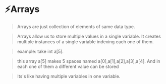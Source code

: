 # ⚡Arrays
> Arrays are just collection of elements of same data type.

> Arrays allow us to store multiple values in a single variable. It creates multiple instances of a single variable indexing each one of them.

> example: take int a[5].

> this array a[5] makes 5 spaces named a[0],a[1],a[2],a[3],a[4]. And in each one of them a different value can be stored

> Its's like having multiple variables in one variable.

